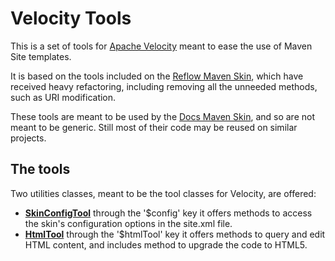 # Velocity Tools

This is a set of tools for [Apache Velocity][velocity] meant to ease the use of Maven Site templates.

It is based on the tools included on the [Reflow Maven Skin][reflow], which have received heavy refactoring, including removing all the unneeded methods, such as URI modification.

These tools are meant to be used by the [Docs Maven Skin][docs-skin], and so are not meant to be generic. Still most of their code may be reused on similar projects.

## The tools

Two utilities classes, meant to be the tool classes for Velocity, are offered:

- [__SkinConfigTool__][javadoc-skin-config] through the '$config' key it offers methods to access the skin's configuration options in the site.xml file.
- [__HtmlTool__][javadoc-html] through the '$htmlTool' key it offers methods to query and edit HTML content, and includes method to upgrade the code to HTML5.


[docs-skin]: https://github.com/Bernardo-MG/docs-maven-skin
[reflow]: http://andriusvelykis.github.io/reflow-maven-skin/
[velocity]: http://velocity.apache.org/

[javadoc-skin-config]: ./skin_config_tool.html
[javadoc-html]: ./html_tool.html
